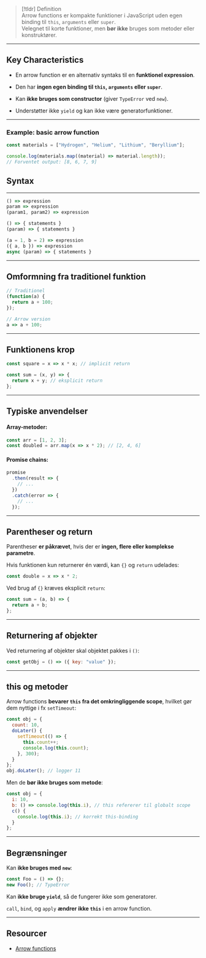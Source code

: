 > [!tldr] Definition  
> Arrow functions er kompakte funktioner i JavaScript uden egen binding til `this`, `arguments` eller `super`.  
> Velegnet til korte funktioner, men **bør ikke** bruges som metoder eller konstruktører.

---

## Key Characteristics
- En arrow function er en alternativ syntaks til en **funktionel expression**.
    
- Den har **ingen egen binding til `this`, `arguments` eller `super`**.
    
- Kan **ikke bruges som constructor** (giver `TypeError` ved `new`).
    
- Understøtter ikke `yield` og kan ikke være generatorfunktioner.
    
---

### Example: basic arrow function
```js
const materials = ["Hydrogen", "Helium", "Lithium", "Beryllium"];

console.log(materials.map((material) => material.length));
// Forventet output: [8, 6, 7, 9]
```

## Syntax
---
```js
() => expression
param => expression
(param1, param2) => expression

() => { statements }
(param) => { statements }

(a = 1, b = 2) => expression
({ a, b }) => expression
async (param) => { statements }
```

---

## Omformning fra traditionel funktion
```js
// Traditionel
(function(a) {
  return a + 100;
});

// Arrow version
a => a + 100;
```

---

## Funktionens krop
```js
const square = x => x * x; // implicit return

const sum = (x, y) => {
  return x + y; // eksplicit return
};
```

---

## Typiske anvendelser
#### Array-metoder:
```js
const arr = [1, 2, 3];
const doubled = arr.map(x => x * 2); // [2, 4, 6]
```

#### Promise chains:
```js
promise
  .then(result => {
    // ...
  })
  .catch(error => {
    // ...
  });
```


---
## Parentheser og return
Parentheser **er påkrævet**, hvis der er **ingen, flere eller komplekse parametre**.

Hvis funktionen kun returnerer én værdi, kan `{}` og `return` udelades:
```js
const double = x => x * 2;
```

Ved brug af `{}` kræves eksplicit `return`:
```js
const sum = (a, b) => {
  return a + b;
};
```

---

## Returnering af objekter
Ved returnering af objekter skal objektet pakkes i `()`:

```js
const getObj = () => ({ key: "value" });
```

---

## this og metoder
Arrow functions **bevarer `this` fra det omkringliggende scope**, hvilket gør dem nyttige i fx `setTimeout`:

```js
const obj = {
  count: 10,
  doLater() {
    setTimeout(() => {
      this.count++;
      console.log(this.count);
    }, 300);
  }
};
obj.doLater(); // logger 11
```

Men de **bør ikke bruges som metode**:
```js
const obj = {
  i: 10,
  b: () => console.log(this.i), // this refererer til globalt scope
  c() {
    console.log(this.i); // korrekt this-binding
  }
};
```

---

## Begrænsninger
Kan **ikke bruges med `new`**:

```js
const Foo = () => {};
new Foo(); // TypeError
```

Kan **ikke bruge `yield`**, så de fungerer ikke som generatorer.

`call`, `bind`, og `apply` **ændrer ikke `this`** i en arrow function.

---

## Resourcer
- [Arrow functions](https://developer.mozilla.org/en-US/docs/Web/JavaScript/Reference/Functions/Arrow_functions)
